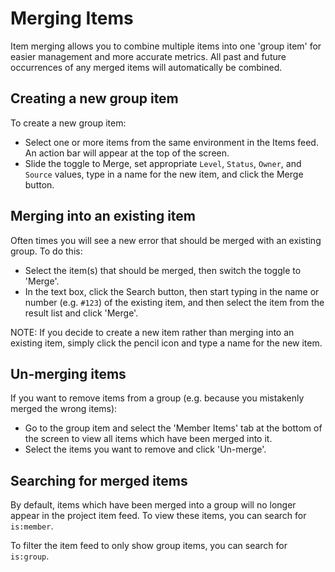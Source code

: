 # Merging Items

Item merging allows you to combine multiple items into one 'group item' for easier management and more accurate metrics.  All past and future occurrences of any merged items will automatically be combined.

## Creating a new group item

To create a new group item:
* Select one or more items from the same environment in the Items feed.  An action bar will appear at the top of the screen.
* Slide the toggle to Merge, set appropriate `Level`, `Status`, `Owner`, and `Source` values, type in a name for the new item, and click the Merge button.

## Merging into an existing item

Often times you will see a new error that should be merged with an existing group.  To do this:
* Select the item(s) that should be merged, then switch the toggle to 'Merge'.
* In the text box, click the Search button, then start typing in the name or number (e.g. `#123`) of the existing item, and then select the item from the result list and click 'Merge'.

NOTE:  If you decide to create a new item rather than merging into an existing item, simply click the pencil icon and type a name for the new item.

## Un-merging items

If you want to remove items from a group (e.g. because you mistakenly merged the wrong items):

* Go to the group item and select the 'Member Items' tab at the bottom of the screen to view all items which have been merged into it.
* Select the items you want to remove and click 'Un-merge'.

## Searching for merged items
By default, items which have been merged into a group will no longer appear in the project item feed.  To view these items, you can search for `is:member`.

To filter the item feed to only show group items, you can search for `is:group`.
